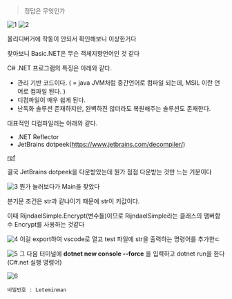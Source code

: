 > 정답은 무엇인가

![1](https://github.com/king-raccoon/Yoom/assets/78426205/0715b9a4-2c98-4a6d-b733-2869b08a9a63)
![2](https://github.com/king-raccoon/Yoom/assets/78426205/3d0b3994-4a08-4dda-9d1e-29e21c9bf30b)

올리디버거에 작동이 안되서 확인해보니 이상한거다

찾아보니 Basic.NET은 무슨 객체지향언어인 것 같다

C# .NET 프로그램의 특징은 아래와 같다.

- 관리 기반 코드이다. ( = java JVM처럼 중간언어로 컴파일 되는데, MSIL 이란 언어로 컴파일 된다. )
- 디컴파일이 매우 쉽게 된다.
- 난독화 솔루션 존재하지만, 완벽하진 않더라도 복원해주는 솔루션도 존재한다.

대표적인 디컴파일러는 아래와 같다.

- .NET Reflector
- JetBrains dotpeek(https://www.jetbrains.com/decompiler/)

[ref](https://sean.tistory.com/280)

결국 JetBrains dotpeek을 다운받았는데 뭔가 점점 다운받는 것만 느는 기분이다

![3](https://github.com/king-raccoon/Yoom/assets/78426205/3d2669fa-22a2-4278-bf88-08ae43ccd52e)
뭔가 눌러보다가 Main을 찾았다

분기문 조건은 str과 같냐이기 때문에 str이 키값이다.

이때 RijndaelSimple.Encrypt(변수들)이므로 RijndaelSimple라는 클래스의 맴버함수 Encrypt를 사용하는 것같다

![4](https://github.com/king-raccoon/Yoom/assets/78426205/4f3745ea-f5ca-464c-b65e-af16c06ce923)
이걸 export하여 vscode로 열고 test 파일에 str을 출력하는 명령어를 추가한ㄷ

![5](https://github.com/king-raccoon/Yoom/assets/78426205/aed95494-aa42-461d-a618-882dd81e0df8)
그 다음 터미널에 **dotnet new console --force** 을 입력하고 dotnet run을 한다(C#.net 실행 명령어)

![6](https://github.com/king-raccoon/Yoom/assets/78426205/60b90d98-821a-4e0a-9b23-c8df762fead8)

`비밀번호 : Leteminman`
